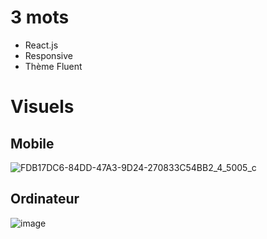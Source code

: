 # 3 mots
- React.js
- Responsive
- Thème Fluent

# Visuels
## Mobile
![FDB17DC6-84DD-47A3-9D24-270833C54BB2_4_5005_c](https://github.com/theo-bnts/umod-dashboard/assets/55360392/c66f3595-b053-49c4-a1a0-d8d0bf814776)

## Ordinateur
![image](https://github.com/theo-bnts/umod-dashboard/assets/55360392/822bc9ad-7b31-4c10-991c-48187d8df42d)
